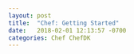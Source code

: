```yaml
---
layout: post
title:  "Chef: Getting Started"
date:   2018-02-01 12:13:57 -0700
categories: Chef ChefDK
---
```


# 
